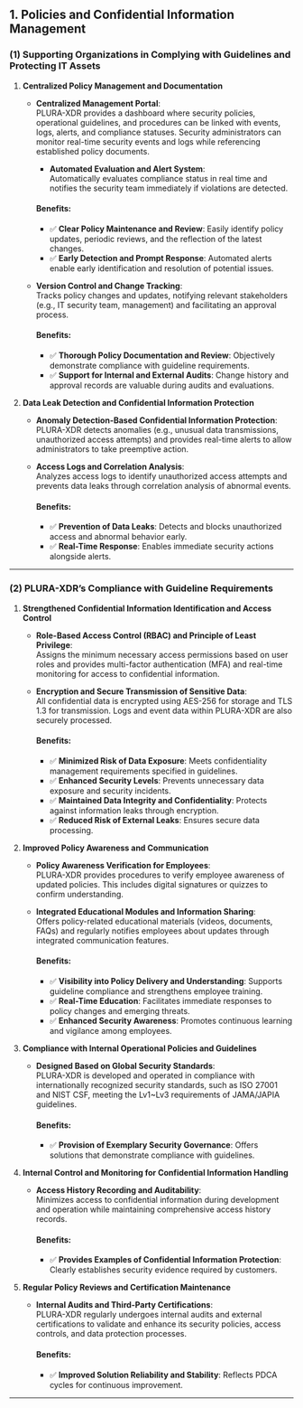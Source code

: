 ## **1. Policies and Confidential Information Management**

### **(1) Supporting Organizations in Complying with Guidelines and Protecting IT Assets**

1. **Centralized Policy Management and Documentation**  
   - **Centralized Management Portal**:  
     PLURA-XDR provides a dashboard where security policies, operational guidelines, and procedures can be linked with events, logs, alerts, and compliance statuses. Security administrators can monitor real-time security events and logs while referencing established policy documents.  
     - **Automated Evaluation and Alert System**:  
       Automatically evaluates compliance status in real time and notifies the security team immediately if violations are detected.

     #### Benefits:
     - ✅ **Clear Policy Maintenance and Review**: Easily identify policy updates, periodic reviews, and the reflection of the latest changes.  
     - ✅ **Early Detection and Prompt Response**: Automated alerts enable early identification and resolution of potential issues.  

   - **Version Control and Change Tracking**:  
     Tracks policy changes and updates, notifying relevant stakeholders (e.g., IT security team, management) and facilitating an approval process.

     #### Benefits:
     - ✅ **Thorough Policy Documentation and Review**: Objectively demonstrate compliance with guideline requirements.  
     - ✅ **Support for Internal and External Audits**: Change history and approval records are valuable during audits and evaluations.  

2. **Data Leak Detection and Confidential Information Protection**  
   - **Anomaly Detection-Based Confidential Information Protection**:  
     PLURA-XDR detects anomalies (e.g., unusual data transmissions, unauthorized access attempts) and provides real-time alerts to allow administrators to take preemptive action.  
   - **Access Logs and Correlation Analysis**:  
     Analyzes access logs to identify unauthorized access attempts and prevents data leaks through correlation analysis of abnormal events.

     #### Benefits:
     - ✅ **Prevention of Data Leaks**: Detects and blocks unauthorized access and abnormal behavior early.  
     - ✅ **Real-Time Response**: Enables immediate security actions alongside alerts.  

---

### **(2) PLURA-XDR’s Compliance with Guideline Requirements**

1. **Strengthened Confidential Information Identification and Access Control**  
   - **Role-Based Access Control (RBAC) and Principle of Least Privilege**:  
     Assigns the minimum necessary access permissions based on user roles and provides multi-factor authentication (MFA) and real-time monitoring for access to confidential information.  
   - **Encryption and Secure Transmission of Sensitive Data**:  
     All confidential data is encrypted using AES-256 for storage and TLS 1.3 for transmission. Logs and event data within PLURA-XDR are also securely processed.

     #### Benefits:
     - ✅ **Minimized Risk of Data Exposure**: Meets confidentiality management requirements specified in guidelines.  
     - ✅ **Enhanced Security Levels**: Prevents unnecessary data exposure and security incidents.  
     - ✅ **Maintained Data Integrity and Confidentiality**: Protects against information leaks through encryption.  
     - ✅ **Reduced Risk of External Leaks**: Ensures secure data processing.  

2. **Improved Policy Awareness and Communication**  
   - **Policy Awareness Verification for Employees**:  
     PLURA-XDR provides procedures to verify employee awareness of updated policies. This includes digital signatures or quizzes to confirm understanding.  
   - **Integrated Educational Modules and Information Sharing**:  
     Offers policy-related educational materials (videos, documents, FAQs) and regularly notifies employees about updates through integrated communication features.

     #### Benefits:
     - ✅ **Visibility into Policy Delivery and Understanding**: Supports guideline compliance and strengthens employee training.  
     - ✅ **Real-Time Education**: Facilitates immediate responses to policy changes and emerging threats.  
     - ✅ **Enhanced Security Awareness**: Promotes continuous learning and vigilance among employees.  

3. **Compliance with Internal Operational Policies and Guidelines**  
   - **Designed Based on Global Security Standards**:  
     PLURA-XDR is developed and operated in compliance with internationally recognized security standards, such as ISO 27001 and NIST CSF, meeting the Lv1~Lv3 requirements of JAMA/JAPIA guidelines.

     #### Benefits:
     - ✅ **Provision of Exemplary Security Governance**: Offers solutions that demonstrate compliance with guidelines.  

4. **Internal Control and Monitoring for Confidential Information Handling**  
   - **Access History Recording and Auditability**:  
     Minimizes access to confidential information during development and operation while maintaining comprehensive access history records.

     #### Benefits:
     - ✅ **Provides Examples of Confidential Information Protection**: Clearly establishes security evidence required by customers.  

5. **Regular Policy Reviews and Certification Maintenance**  
   - **Internal Audits and Third-Party Certifications**:  
     PLURA-XDR regularly undergoes internal audits and external certifications to validate and enhance its security policies, access controls, and data protection processes.

     #### Benefits:
     - ✅ **Improved Solution Reliability and Stability**: Reflects PDCA cycles for continuous improvement.  

---
